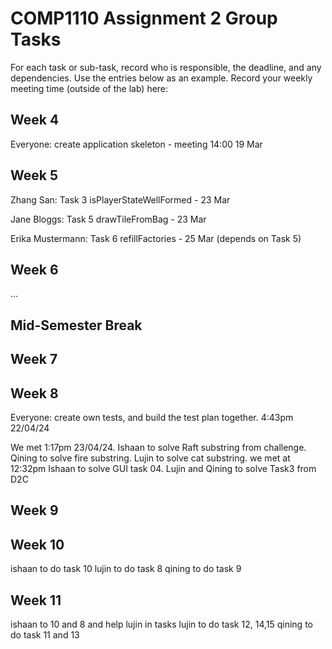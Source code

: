# COMP1110 Assignment 2 Group Tasks

For each task or sub-task, record who is responsible, the deadline, and any dependencies.
Use the entries below as an example.
Record your weekly meeting time (outside of the lab) here:

## Week 4

Everyone: create application skeleton - meeting 14:00 19 Mar

## Week 5

Zhang San: Task 3 isPlayerStateWellFormed - 23 Mar

Jane Bloggs: Task 5 drawTileFromBag - 23 Mar

Erika Mustermann: Task 6 refillFactories - 25 Mar (depends on Task 5)

## Week 6

...

## Mid-Semester Break

## Week 7

## Week 8
Everyone: create own tests, and build the test plan together. 4:43pm 22/04/24

We met 1:17pm 23/04/24. Ishaan to solve Raft substring from challenge. Qining to solve fire substring. Lujin to solve cat substring.
we met at 12:32pm Ishaan to solve GUI task 04. Lujin and Qining to solve Task3 from D2C

## Week 9

## Week 10
ishaan to do task 10
lujin to do task 8
qining to do task 9
## Week 11
ishaan to 10 and 8 and help lujin in tasks
lujin to do task 12, 14,15
qining to do task 11 and 13
